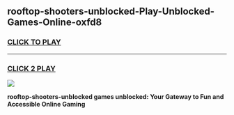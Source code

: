 
## rooftop-shooters-unblocked-Play-Unblocked-Games-Online-oxfd8
<h3>
<a href="https://premium76.site?title=rooftop-shooters-unblocked&ref=25A">CLICK TO PLAY</a></h3>
<hr>

<h3>
<a href="https://premium76.site?title=rooftop-shooters-unblocked&ref=25A">CLICK 2 PLAY</a>
  
</h3>

<a href="https://premium76.site?title=rooftop-shooters-unblocked&ref=25A"><img src="https://clearcache.store/games.png"></a>


**rooftop-shooters-unblocked games unblocked: Your Gateway to Fun and Accessible Online Gaming**
